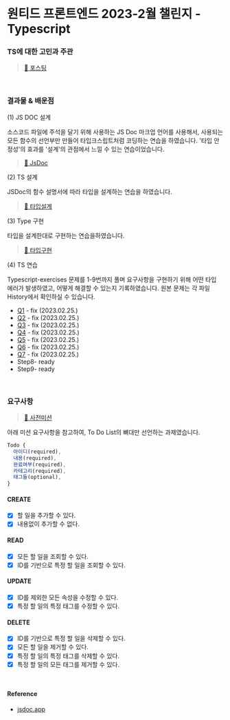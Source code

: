 <br>

# 원티드 프론트엔드 2023-2월 챌린지 - Typescript

### TS에 대한 고민과 주관

> [🔗 포스팅](https://yeonny0723.tistory.com/20)


<br>

### 결과물 & 배운점

(1) JS DOC 설계

소스코드 파일에 주석을 달기 위해 사용하는 JS Doc 마크업 언어를 사용해서,
사용되는 모든 함수의 선언부만 만들어 타입크스립트처럼 코딩하는 연습을 하였습니다.
'타입 안정성'의 효과를 '설계'의 관점에서 느낄 수 있는 연습이었습니다.

> [🔗 JsDoc](https://yeonny0723.github.io/wanted-pre-onboarding-challenge-fe-2/ToDoList.html)

(2) TS 설계

JSDoc의 함수 설명서에 따라 타입을 설계하는 연습을 하였습니다.

> [🔗 타입설계](https://github.com/Yeonny0723/wanted-pre-onboarding-challenge-fe-2/blob/master/src/index.d.ts)

(3) Type 구현

타입을 설계한대로 구현하는 연습을하였습니다.

> [🔗 타입구현](https://github.com/Yeonny0723/wanted-pre-onboarding-challenge-fe-2/blob/master/src/index.ts)

(4) TS 연습

Typescript-exercises 문제를 1-9번까지 풀며 요구사항을 구현하기 위해 어떤 타입 에러가 발생하였고, 어떻게 해결할 수 있는지 기록하였습니다.
원본 문제는 각 파일 History에서 확인하실 수 있습니다.

* [Q1](/typescript-exercises/1.ts) - fix (2023.02.25.)
* [Q2](/typescript-exercises/2.ts) - fix (2023.02.25.)
* [Q3](/typescript-exercises/3.ts) - fix (2023.02.25.)
* [Q4](/typescript-exercises/4.ts) - fix (2023.02.25.)
* [Q5](/typescript-exercises/5.ts) - fix (2023.02.25.)
* [Q6](/typescript-exercises/6.ts) - fix (2023.02.25.)
* [Q7](/typescript-exercises/7.ts) - fix (2023.02.25.)
* Step8- ready
* Step9- ready


<br>

### 요구사항

> [🔗 사전미션](https://gist.github.com/pocojang/3c3d4470a3d2a978b5ebfb3f613e40fa)

아래 미션 요구사항을 참고하여, To Do List의 뼈대만 선언하는 과제였습니다.

```js
Todo {
  아이디(required),
  내용(required),
  완료여부(required),
  카테고리(required),
  태그들(optional),
}
```

#### CREATE

- [x] 할 일을 추가할 수 있다.
- [x] 내용없이 추가할 수 없다.

#### READ

- [x] 모든 할 일을 조회할 수 있다.
- [x] ID를 기반으로 특정 할 일을 조회할 수 있다.

#### UPDATE

- [x] ID를 제외한 모든 속성을 수정할 수 있다.
- [x] 특정 할 일의 특정 태그를 수정할 수 있다.

#### DELETE

- [x] ID를 기반으로 특정 할 일을 삭제할 수 있다.
- [x] 모든 할 일을 제거할 수 있다.
- [x] 특정 할 일의 특정 태그를 삭제할 수 있다.
- [x] 특정 할 일의 모든 태그를 제거할 수 있다.

<br>

#### Reference

- [jsdoc.app](https://jsdoc.app)
